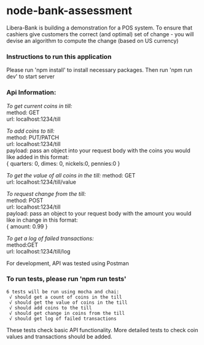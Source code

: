 # node-bank-assessment
Libera-Bank is building a demonstration for a POS system.  To ensure that cashiers give customers the correct (and optimal) set of change - you will devise an algorithm to compute the change (based on US currency)


### Instructions to run this application

Please run 'npm install' to install necessary packages.
Then run 'npm run dev' to start server



### Api Information:

*To get current coins in till:*   
    method: GET      
    url: localhost:1234/till

*To add coins to till:*     
    method: PUT/PATCH   
    url: localhost:1234/till   
    payload: pass an object into your request body with the coins you would like added in this format:  
  { quarters: 0, dimes: 0, nickels:0, pennies:0 }  

*To get the value of all coins in the till:* 
    method: GET  
    url: localhost:1234/till/value

*To request change from the till:*  
    method: POST     
    url: localhost:1234/till       
    payload: pass an object to your request body with the amount you would like in change in this format:  
   { amount: 0.99 }  

*To get a log of failed transactions:*  
    method:GET  
    url: localhost:1234/till/log  


For development, API was tested using Postman

### To run tests, please run 'npm run tests'  
    6 tests will be run using mocha and chai:  
     √ should get a count of coins in the till  
     √ should get the value of coins in the till  
     √ should add coins to the till  
     √ should get change in coins from the till  
     √ should get log of failed transactions  

These tests check basic API functionality.  More detailed tests to check coin values and transactions should be added.